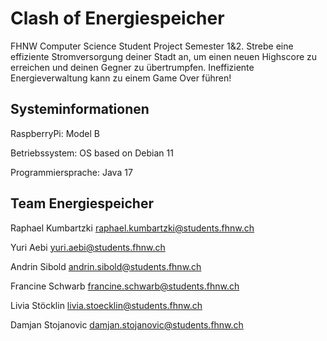 # Clash of Energiespeicher

FHNW Computer Science Student Project Semester 1&2.
Strebe eine effiziente Stromversorgung deiner Stadt an, um einen neuen Highscore zu erreichen und deinen Gegner zu übertrumpfen. Ineffiziente Energieverwaltung kann zu einem Game Over führen!

## Systeminformationen

RaspberryPi: Model B

Betriebssystem: OS based on Debian 11

Programmiersprache: Java 17

## Team Energiespeicher

Raphael Kumbartzki raphael.kumbartzki@students.fhnw.ch

Yuri Aebi yuri.aebi@students.fhnw.ch

Andrin Sibold andrin.sibold@students.fhnw.ch

Francine Schwarb francine.schwarb@students.fhnw.ch

Livia Stöcklin livia.stoecklin@students.fhnw.ch

Damjan Stojanovic damjan.stojanovic@students.fhnw.ch
